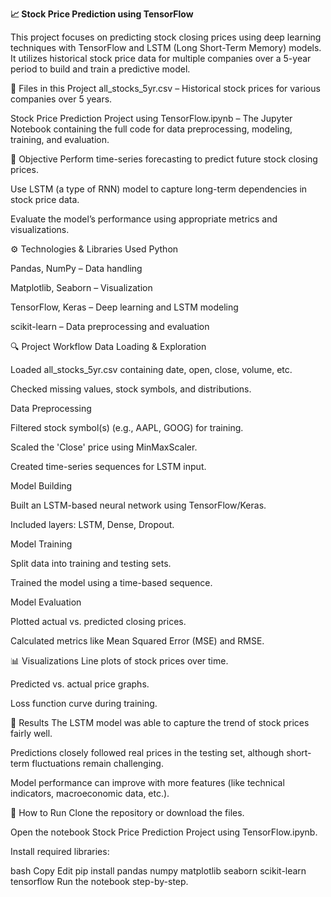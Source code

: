 **📈 Stock Price Prediction using TensorFlow**


This project focuses on predicting stock closing prices using deep learning techniques with TensorFlow and LSTM (Long Short-Term Memory) models. It utilizes historical stock price data for multiple companies over a 5-year period to build and train a predictive model.

📁 Files in this Project
all_stocks_5yr.csv – Historical stock prices for various companies over 5 years.

Stock Price Prediction Project using TensorFlow.ipynb – The Jupyter Notebook containing the full code for data preprocessing, modeling, training, and evaluation.

🎯 Objective
Perform time-series forecasting to predict future stock closing prices.

Use LSTM (a type of RNN) model to capture long-term dependencies in stock price data.

Evaluate the model’s performance using appropriate metrics and visualizations.

⚙️ Technologies & Libraries Used
Python

Pandas, NumPy – Data handling

Matplotlib, Seaborn – Visualization

TensorFlow, Keras – Deep learning and LSTM modeling

scikit-learn – Data preprocessing and evaluation

🔍 Project Workflow
Data Loading & Exploration

Loaded all_stocks_5yr.csv containing date, open, close, volume, etc.

Checked missing values, stock symbols, and distributions.

Data Preprocessing

Filtered stock symbol(s) (e.g., AAPL, GOOG) for training.

Scaled the 'Close' price using MinMaxScaler.

Created time-series sequences for LSTM input.

Model Building

Built an LSTM-based neural network using TensorFlow/Keras.

Included layers: LSTM, Dense, Dropout.

Model Training

Split data into training and testing sets.

Trained the model using a time-based sequence.

Model Evaluation

Plotted actual vs. predicted closing prices.

Calculated metrics like Mean Squared Error (MSE) and RMSE.

📊 Visualizations
Line plots of stock prices over time.

Predicted vs. actual price graphs.

Loss function curve during training.

🧪 Results
The LSTM model was able to capture the trend of stock prices fairly well.

Predictions closely followed real prices in the testing set, although short-term fluctuations remain challenging.

Model performance can improve with more features (like technical indicators, macroeconomic data, etc.).

🚀 How to Run
Clone the repository or download the files.

Open the notebook Stock Price Prediction Project using TensorFlow.ipynb.

Install required libraries:

bash
Copy
Edit
pip install pandas numpy matplotlib seaborn scikit-learn tensorflow
Run the notebook step-by-step.

